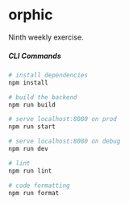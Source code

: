 # orphic
Ninth weekly exercise.

##### CLI Commands

``` bash
# install dependencies
npm install

# build the backend
npm run build

# serve localhost:8080 on prod
npm run start

# serve localhost:8080 on debug
npm run dev

# lint
npm run lint

# code formatting
npm run format

```
